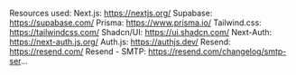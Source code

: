 Resources used:
Next.js: https://nextjs.org/
Supabase: https://supabase.com/
Prisma: https://www.prisma.io/
Tailwind.css: https://tailwindcss.com/
Shadcn/UI: https://ui.shadcn.com/
Next-Auth: https://next-auth.js.org/
Auth.js: https://authjs.dev/
Resend: https://resend.com/
Resend - SMTP: https://resend.com/changelog/smtp-ser...
